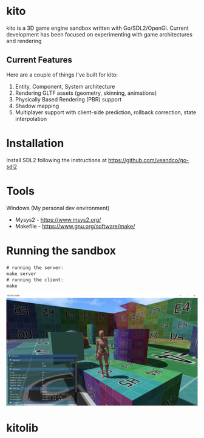 # kito
kito is a 3D game engine sandbox written with Go/SDL2/OpenGl. Current development has been focused on experimenting with game architectures and rendering

## Current Features
Here are a couple of things I've built for kito:
1. Entity, Component, System architecture
1. Rendering GLTF assets (geometry, skinning, animations)
1. Physically Based Rendering (PBR) support
1. Shadow mapping
1. Multiplayer support with client-side prediction, rollback correction, state interpolation

# Installation

Install SDL2 following the instructions at https://github.com/veandco/go-sdl2

# Tools

Windows (My personal dev environment)
* Mysys2 - https://www.msys2.org/
* Makefile - https://www.gnu.org/software/make/

# Running the sandbox 
```
# running the server:
make server
# running the client:
make
```

![Test Image](readme_ss.png)
# kitolib

